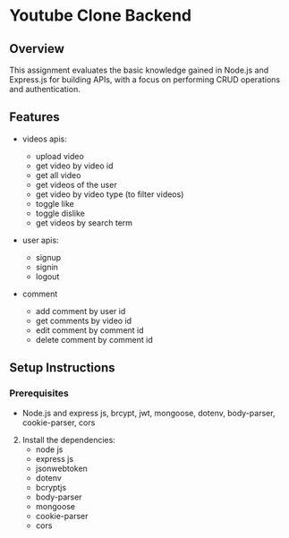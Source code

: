 # Youtube Clone Backend

## Overview
This assignment evaluates the basic knowledge gained in Node.js and Express.js for building APIs, with a focus on performing CRUD operations and authentication.

## Features
- videos apis:
   - upload video
   - get video by video id
   - get all video
   - get videos of the user
   - get video by video type (to filter videos)
   - toggle like
   - toggle dislike
   - get videos by search term
     
- user apis:
  - signup
  - signin
  - logout
    
- comment
  - add comment by user id
  - get comments by video id
  - edit comment by comment id
  - delete comment by comment id


## Setup Instructions

### Prerequisites
- Node.js and express js, brcypt, jwt, mongoose, dotenv, body-parser, cookie-parser, cors
   
2. Install the dependencies:
   - node js
   - express js
   - jsonwebtoken
   - dotenv
   - bcryptjs
   - body-parser
   - mongoose
   - cookie-parser
   - cors

